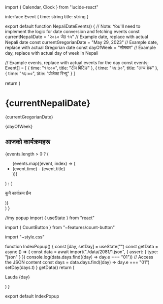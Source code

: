 import { Calendar, Clock } from "lucide-react"

interface Event {
time: string
title: string
}

export default function NepaliDateEvents() {
// Note: You'll need to implement the logic for date conversion and fetching events
const currentNepaliDate = "२०८० जेठ १५" // Example date, replace with actual Nepali date
const currentGregorianDate = "May 29, 2023" // Example date, replace with actual Gregorian date
const dayOfWeek = "सोमबार" // Example day, replace with actual day of week in Nepali

// Example events, replace with actual events for the day
const events: Event[] = [
{ time: "११:००", title: "टीम मिटिङ" },
{ time: "१४:३०", title: "लन्च ब्रेक" },
{ time: "१६:००", title: "प्रोजेक्ट रिभ्यु" }
]

return (

<div className="font-sans">
<div className="w-80 bg-red-50 rounded-xl overflow-hidden shadow-lg">
<div className="bg-red-800 text-white p-4">
<h1 className="text-center font-bold text-2xl">
{currentNepaliDate}
</h1>
<p className="text-center text-sm">{currentGregorianDate}</p>
<p className="text-center text-lg mt-2">{dayOfWeek}</p>
</div>
<div className="p-4">
<div className="flex items-center mb-4">
<Calendar className="mr-2 h-5 w-5 text-red-800" />
<h2 className="text-lg font-semibold">आजको कार्यक्रमहरू</h2>
</div>
{events.length > 0 ? (
<ul className="space-y-3">
{events.map((event, index) => (
<li key={index} className="flex items-start">
<Clock className="mr-2 h-4 w-4 mt-1 text-red-800" />
<div>
<span className="font-semibold">{event.time}</span>
<span className="mx-2">-</span>
<span>{event.title}</span>
</div>
</li>
))}
</ul>
) : (
<p className="text-center text-gray-500 italic">
कुनै कार्यक्रम छैन
</p>
)}
</div>
</div>
</div>
)
}

//my popup
import { useState } from "react"

import { CountButton } from "~features/count-button"

import "~style.css"

function IndexPopup() {
const [day, setDay] = useState("")
const getData = async () => {
const data = await import("./data/2081/1.json", {
assert: { type: "json" }
})
console.log(data.days.find((day) => day.e === "01"))
// Access the JSON content
const days = data.days.find((day) => day.e === "01")
setDay(days.t)
}
getData()
return (

<div className="plasmo-flex plasmo-flex-col plasmo-items-center plasmo-justify-center plasmo-h-16 plasmo-w-40 plasmo-text-blue-600">
<CountButton />
<p>Lauda {day}</p>
</div>
)
}

export default IndexPopup
